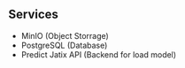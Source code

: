 

## Services
- MinIO (Object Storrage)
- PostgreSQL (Database)
- Predict Jatix API (Backend for load model)